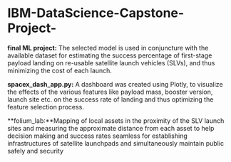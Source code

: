 # IBM-DataScience-Capstone-Project-
**final ML project:** 
The selected model is used in conjuncture with the available dataset for estimating the success percentage of first-stage payload landing on re-usable satellite launch vehicles (SLVs), and thus minimizing the cost of each launch.

**spacex_dash_app.py:**
A dashboard was created using Plotly, to visualize the effects of the various features like payload mass, booster version, launch site etc. on the success rate of landing and thus optimizing the feature selection process. 

**folium_lab:**Mapping of local assets in the proximity of the SLV launch sites and measuring the approximate distance from each asset to help decision making and success rates seamless for establishing infrastructures of satellite launchpads and simultaneously maintain public safely and security
